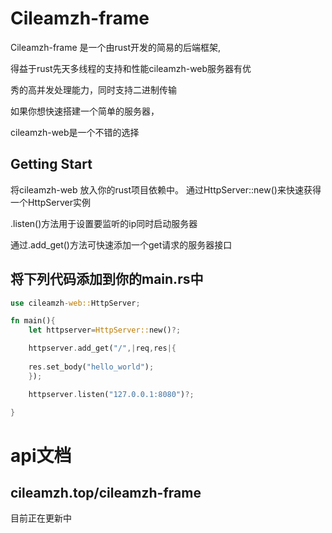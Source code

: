 # Cileamzh-frame

Cileamzh-frame 是一个由rust开发的简易的后端框架,

得益于rust先天多线程的支持和性能cileamzh-web服务器有优

秀的高并发处理能力，同时支持二进制传输

如果你想快速搭建一个简单的服务器，

cileamzh-web是一个不错的选择

Getting Start
-----------------------------------
将cileamzh-web 放入你的rust项目依赖中。
通过HttpServer::new()来快速获得一个HttpServer实例

.listen()方法用于设置要监听的ip同时启动服务器


通过.add_get()方法可快速添加一个get请求的服务器接口

将下列代码添加到你的main.rs中
---------------------
```rust
use cileamzh-web::HttpServer;

fn main(){
    let httpserver=HttpServer::new()?;

    httpserver.add_get("/",|req,res|{
    
    res.set_body("hello_world");
    });

    httpserver.listen("127.0.0.1:8080")?;

}
```
api文档
=========

cileamzh.top/cileamzh-frame
--------------------------------

目前正在更新中
